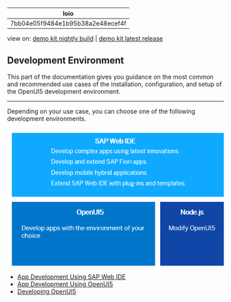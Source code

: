 <!-- loio7bb04e05f9484e1b95b38a2e48ecef4f -->

| loio |
| -----|
| 7bb04e05f9484e1b95b38a2e48ecef4f |

<div id="loio">

view on: [demo kit nightly build](https://openui5nightly.hana.ondemand.com/#/topic/7bb04e05f9484e1b95b38a2e48ecef4f) | [demo kit latest release](https://openui5.hana.ondemand.com/#/topic/7bb04e05f9484e1b95b38a2e48ecef4f)</div>

## Development Environment

This part of the documentation gives you guidance on the most common and recommended use cases of the installation, configuration, and setup of the OpenUI5 development environment.

***

Depending on your use case, you can choose one of the following development environments.

![](loio84c2b4cba1e9441ab04bc56bc31d79a0_LowRes.png)

-   [App Development Using SAP Web IDE](App_Development_Using_SAP_Web_IDE_13ced94.md)
-   [App Development Using OpenUI5](App_Development_Using_OpenUI5_b1fbe1a.md)
-   [Developing OpenUI5](Developing_OpenUI5_ee8726a.md)

